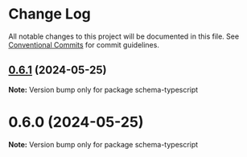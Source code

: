# Change Log

All notable changes to this project will be documented in this file.
See [Conventional Commits](https://conventionalcommits.org) for commit guidelines.

## [0.6.1](https://github.com/cosmology-tech/schema-typescript/compare/schema-typescript@0.6.0...schema-typescript@0.6.1) (2024-05-25)

**Note:** Version bump only for package schema-typescript





# 0.6.0 (2024-05-25)

**Note:** Version bump only for package schema-typescript
